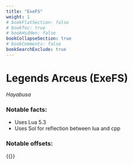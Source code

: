 ```yaml
---
title: "ExeFS"
weight: 1
# bookFlatSection: false
# bookToc: true
# bookHidden: false
bookCollapseSection: true
# bookComments: false
bookSearchExclude: true
---
```

# Legends Arceus (ExeFS)

*Hayabusa*

### Notable facts:
 - Uses Lua 5.3
 - Uses Sol for reflection between lua and cpp
 
### Notable offsets:

{{<csv-to-markdown file="data/hayabusa/exefs.csv">}}